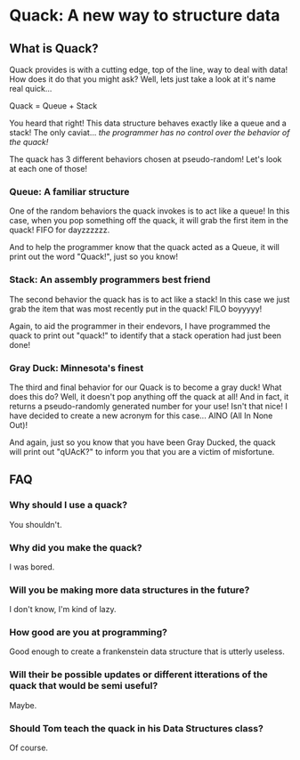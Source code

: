 # Quack: A new way to structure data

## What is Quack?

Quack provides is with a cutting edge, top of the line, way to deal with data! How does it do that you might ask? Well, lets just take a look at it's name real quick...

Quack =  Queue + Stack

You heard that right! This data structure behaves exactly like a queue and a stack! The only caviat...
*the programmer has no control over the behavior of the quack!*

The quack has 3 different behaviors chosen at pseudo-random! Let's look at each one of those!

### Queue: A familiar structure

One of the random behaviors the quack invokes is to act like a queue! In this case, when you pop something off the quack, it will grab the first item in the quack! FIFO for dayzzzzzz.

And to help the programmer know that the quack acted as a Queue, it will print out the word "Quack!", just so you know!

### Stack: An assembly programmers best friend

The second behavior the quack has is to act like a stack! In this case we just grab the item that was most recently put in the quack! FILO boyyyyy! 

Again, to aid the programmer in their endevors, I have programmed the quack to print out "quack!" to identify that a stack operation had just been done!

### Gray Duck: Minnesota's finest

The third and final behavior for our Quack is to become a gray duck! What does this do? Well, it doesn't pop anything off the quack at all! And in fact, it returns a pseudo-randomly generated number for your use! Isn't that nice! I have decided to create a new acronym for this case... AINO (All In None Out)!

And again, just so you know that you have been Gray Ducked, the quack will print out "qUAcK?" to inform you that you are a victim of misfortune.



## FAQ

### Why should I use a quack?

You shouldn't.

### Why did you make the quack?

I was bored.

### Will you be making more data structures in the future?

I don't know, I'm kind of lazy.

### How good are you at programming?

Good enough to create a frankenstein data structure that is utterly useless.

### Will their be possible updates or different itterations of the quack that would be semi useful?

Maybe. 

### Should Tom teach the quack in his Data Structures class?

Of course. 
